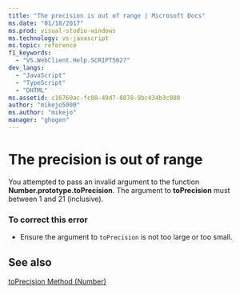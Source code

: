```yaml
---
title: "The precision is out of range | Microsoft Docs"
ms.date: "01/18/2017"
ms.prod: visual-studio-windows
ms.technology: vs-javascript
ms.topic: reference
f1_keywords: 
  - "VS.WebClient.Help.SCRIPT5027"
dev_langs: 
  - "JavaScript"
  - "TypeScript"
  - "DHTML"
ms.assetid: c16760ac-fc08-49d7-8878-9bc434b3c080
author: "mikejo5000"
ms.author: "mikejo"
manager: "ghogen"
---
```

# The precision is out of range
You attempted to pass an invalid argument to the function **Number.prototype.toPrecision**. The argument to **toPrecision** must between 1 and 21 (inclusive).  
  
### To correct this error  
  
- Ensure the argument to `toPrecision` is not too large or too small.  
  
## See also  
 [toPrecision Method (Number)](../../javascript/reference/toprecision-method-number-javascript.md)